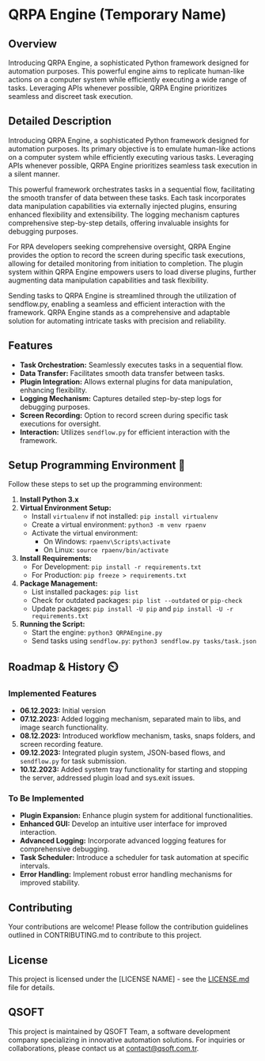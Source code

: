 # QRPA Engine (Temporary Name)

## Overview

Introducing QRPA Engine, a sophisticated Python framework designed for automation purposes. This powerful engine aims to replicate human-like actions on a computer system while efficiently executing a wide range of tasks. Leveraging APIs whenever possible, QRPA Engine prioritizes seamless and discreet task execution.

## Detailed Description

Introducing QRPA Engine, a sophisticated Python framework designed for automation purposes. Its primary objective is to emulate human-like actions on a computer system while efficiently executing various tasks. Leveraging APIs whenever possible, QRPA Engine prioritizes seamless task execution in a silent manner.

This powerful framework orchestrates tasks in a sequential flow, facilitating the smooth transfer of data between these tasks. Each task incorporates data manipulation capabilities via externally injected plugins, ensuring enhanced flexibility and extensibility. The logging mechanism captures comprehensive step-by-step details, offering invaluable insights for debugging purposes.

For RPA developers seeking comprehensive oversight, QRPA Engine provides the option to record the screen during specific task executions, allowing for detailed monitoring from initiation to completion. The plugin system within QRPA Engine empowers users to load diverse plugins, further augmenting data manipulation capabilities and task flexibility.

Sending tasks to QRPA Engine is streamlined through the utilization of sendflow.py, enabling a seamless and efficient interaction with the framework. QRPA Engine stands as a comprehensive and adaptable solution for automating intricate tasks with precision and reliability.

## Features

- **Task Orchestration:** Seamlessly executes tasks in a sequential flow.
- **Data Transfer:** Facilitates smooth data transfer between tasks.
- **Plugin Integration:** Allows external plugins for data manipulation, enhancing flexibility.
- **Logging Mechanism:** Captures detailed step-by-step logs for debugging purposes.
- **Screen Recording:** Option to record screen during specific task executions for oversight.
- **Interaction:** Utilizes `sendflow.py` for efficient interaction with the framework.

## Setup Programming Environment 🚀

Follow these steps to set up the programming environment:

1. **Install Python 3.x**
2. **Virtual Environment Setup:**
    - Install `virtualenv` if not installed: `pip install virtualenv`
    - Create a virtual environment: `python3 -m venv rpaenv`
    - Activate the virtual environment:
      - On Windows: `rpaenv\Scripts\activate`
      - On Linux: `source rpaenv/bin/activate`
3. **Install Requirements:**
    - For Development: `pip install -r requirements.txt`
    - For Production: `pip freeze > requirements.txt`
4. **Package Management:**
    - List installed packages: `pip list`
    - Check for outdated packages: `pip list --outdated` or `pip-check`
    - Update packages: `pip install -U pip` and `pip install -U -r requirements.txt`
5. **Running the Script:**
    - Start the engine: `python3 QRPAEngine.py`
    - Send tasks using `sendflow.py`: `python3 sendflow.py tasks/task.json`

## Roadmap & History ⏲️

### Implemented Features

- **06.12.2023:** Initial version
- **07.12.2023:** Added logging mechanism, separated main to libs, and image search functionality.
- **08.12.2023:** Introduced workflow mechanism, tasks, snaps folders, and screen recording feature.
- **09.12.2023:** Integrated plugin system, JSON-based flows, and `sendflow.py` for task submission.
- **10.12.2023:** Added system tray functionality for starting and stopping the server, addressed plugin load and sys.exit issues.

### To Be Implemented

- **Plugin Expansion:** Enhance plugin system for additional functionalities.
- **Enhanced GUI:** Develop an intuitive user interface for improved interaction.
- **Advanced Logging:** Incorporate advanced logging features for comprehensive debugging.
- **Task Scheduler:** Introduce a scheduler for task automation at specific intervals.
- **Error Handling:** Implement robust error handling mechanisms for improved stability.

## Contributing

Your contributions are welcome! Please follow the contribution guidelines outlined in CONTRIBUTING.md to contribute to this project.

## License

This project is licensed under the [LICENSE NAME] - see the [LICENSE.md](LICENSE.md) file for details.

## QSOFT

This project is maintained by QSOFT Team, a software development company specializing in innovative automation solutions. For inquiries or collaborations, please contact us at [contact@qsoft.com.tr](mailto:contact@qsoft.com).

